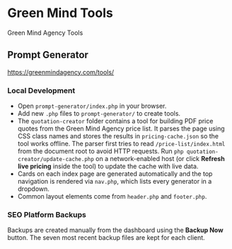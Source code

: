 # Green Mind Tools
Green Mind Agency Tools

## Prompt Generator
https://greenmindagency.com/tools/

### Local Development
- Open `prompt-generator/index.php` in your browser.
- Add new `.php` files to `prompt-generator/` to create tools.
- The `quotation-creator` folder contains a tool for building PDF price quotes from the Green Mind Agency price list. It parses the page using CSS class names and stores the results in `pricing-cache.json` so the tool works offline. The parser first tries to read `/price-list/index.html` from the document root to avoid HTTP requests. Run `php quotation-creator/update-cache.php` on a network-enabled host (or click **Refresh live pricing** inside the tool) to update the cache with live data.
- Cards on each index page are generated automatically and the top navigation is rendered via `nav.php`, which lists every generator in a dropdown.
- Common layout elements come from `header.php` and `footer.php`.

### SEO Platform Backups
Backups are created manually from the dashboard using the **Backup Now**
button. The seven most recent backup files are kept for each client.
